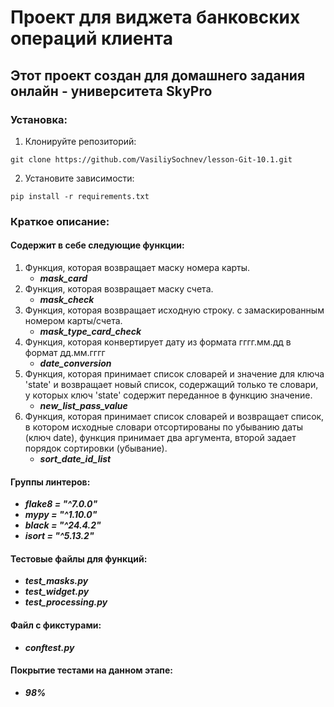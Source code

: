 # Проект для виджета банковских операций клиента
## Этот проект создан для домашнего задания онлайн - университета SkyPro
### Установка:
1. Клонируйте репозиторий:
````shell
git clone https://github.com/VasiliySochnev/lesson-Git-10.1.git
````
2. Установите зависимости:
````
pip install -r requirements.txt
````
### Краткое описание:
#### Содержит в себе следующие функции:
1. Функция, которая возвращает маску номера карты.
    + ***mask_card***
2. Функция, которая возвращает маску счета.
    + ***mask_check***
3. Функция, которая возвращает исходную строку.
    с замаскированным номером карты/счета.
    + ***mask_type_card_check***
4. Функция, которая конвертирует дату из формата
    гггг.мм.дд в формат дд.мм.гггг
    + ***date_conversion***
5. Функция, которая принимает список словарей и значение для ключа
    'state' и возвращает новый список, содержащий только те словари, у которых ключ
    'state' содержит переданное в функцию значение.
    + ***new_list_pass_value***
6. Функция, которая принимает список словарей и возвращает список,
    в котором исходные словари отсортированы по убыванию даты (ключ date),
    функция принимает два аргумента, второй задает порядок сортировки (убывание).
    + ***sort_date_id_list***
 
#### Группы линтеров:
   + ___flake8 = "^7.0.0"___
   + ___mypy = "^1.10.0"___
   + ___black = "^24.4.2"___
   + ___isort = "^5.13.2"___

#### Тестовые файлы для функций:
   + ___test_masks.py___
   + ___test_widget.py___
   + ___test_processing.py___

#### Файл с фикстурами:
   + ___conftest.py___

#### Покрытие тестами на данном этапе:
   + ___98%___